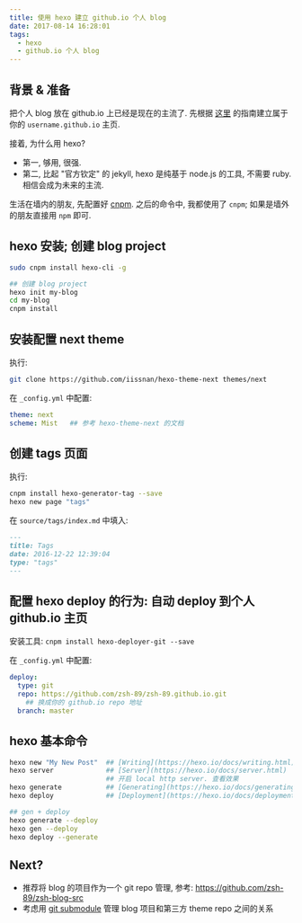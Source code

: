 ```yaml
---
title: 使用 hexo 建立 github.io 个人 blog
date: 2017-08-14 16:28:01
tags: 
  - hexo
  - github.io 个人 blog
---
```



## 背景 & 准备
把个人 blog 放在 github.io 上已经是现在的主流了.
先根据 [这里](https://pages.github.com/) 的指南建立属于你的 `username.github.io` 主页.

接着, 为什么用 hexo?
+ 第一, 够用, 很强. 
+ 第二, 比起 "官方钦定" 的 jekyll, hexo 是纯基于 node.js 的工具, 不需要 ruby. 相信会成为未来的主流.

生活在墙内的朋友, 先配置好 [cnpm](https://npm.taobao.org). 
之后的命令中, 我都使用了 `cnpm`; 如果是墙外的朋友直接用 `npm` 即可. 


## hexo 安装; 创建 blog project
```sh
sudo cnpm install hexo-cli -g

## 创建 blog project
hexo init my-blog
cd my-blog
cnpm install
```


## 安装配置 next theme
执行:
```sh
git clone https://github.com/iissnan/hexo-theme-next themes/next
```

在 `_config.yml` 中配置:
```yml
theme: next
scheme: Mist   ## 参考 hexo-theme-next 的文档
```


## 创建 tags 页面
执行: 
```sh
cnpm install hexo-generator-tag --save
hexo new page "tags" 
```

在 `source/tags/index.md` 中填入:
```md
---
title: Tags
date: 2016-12-22 12:39:04
type: "tags"
---
```


## 配置 hexo deploy 的行为: 自动 deploy 到个人 github.io 主页
安装工具: `cnpm install hexo-deployer-git --save`

在 `_config.yml` 中配置:

```yml
deploy:
  type: git
  repo: https://github.com/zsh-89/zsh-89.github.io.git  
    ## 换成你的 github.io repo 地址
  branch: master
```


## hexo 基本命令
```sh
hexo new "My New Post"  ## [Writing](https://hexo.io/docs/writing.html)
hexo server             ## [Server](https://hexo.io/docs/server.html)
                        ## 开启 local http server. 查看效果
hexo generate           ## [Generating](https://hexo.io/docs/generating.html)
hexo deploy             ## [Deployment](https://hexo.io/docs/deployment.html)

## gen + deploy
hexo generate --deploy
hexo gen --deploy
hexo deploy --generate
```


## Next?
+ 推荐将 blog 的项目作为一个 git repo 管理, 参考: https://github.com/zsh-89/zsh-blog-src
+ 考虑用 [git submodule](http://zsh-89.github.io/2017/08/10/git-submodule-%E9%85%8D%E7%BD%AE%E6%9F%A5%E7%9C%8B-submodule-%E7%9A%84%E5%85%B7%E4%BD%93%E7%89%88%E6%9C%AC/) 管理 blog 项目和第三方 theme repo 之间的关系


